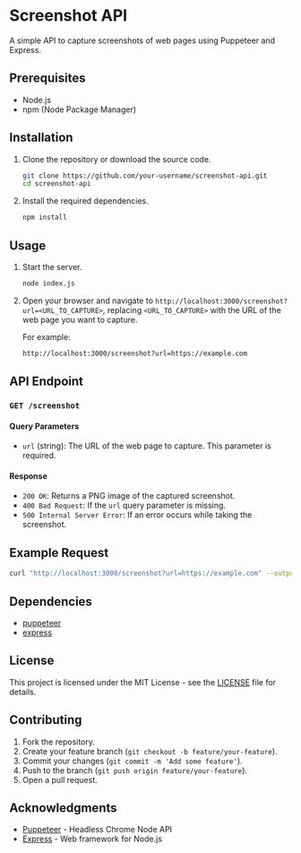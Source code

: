 # Screenshot API

A simple API to capture screenshots of web pages using Puppeteer and Express.

## Prerequisites

- Node.js
- npm (Node Package Manager)

## Installation

1. Clone the repository or download the source code.

   ```sh
   git clone https://github.com/your-username/screenshot-api.git
   cd screenshot-api
   ```

2. Install the required dependencies.

   ```sh
   npm install
   ```

## Usage

1. Start the server.

   ```sh
   node index.js
   ```

2. Open your browser and navigate to `http://localhost:3000/screenshot?url=<URL_TO_CAPTURE>`, replacing `<URL_TO_CAPTURE>` with the URL of the web page you want to capture.

   For example:

   ```sh
   http://localhost:3000/screenshot?url=https://example.com
   ```

## API Endpoint

### `GET /screenshot`

#### Query Parameters

- `url` (string): The URL of the web page to capture. This parameter is required.

#### Response

- `200 OK`: Returns a PNG image of the captured screenshot.
- `400 Bad Request`: If the `url` query parameter is missing.
- `500 Internal Server Error`: If an error occurs while taking the screenshot.

## Example Request

```sh
curl "http://localhost:3000/screenshot?url=https://example.com" --output screenshot.png
```

## Dependencies

- [puppeteer](https://www.npmjs.com/package/puppeteer)
- [express](https://www.npmjs.com/package/express)

## License

This project is licensed under the MIT License - see the [LICENSE](LICENSE) file for details.

## Contributing

1. Fork the repository.
2. Create your feature branch (`git checkout -b feature/your-feature`).
3. Commit your changes (`git commit -m 'Add some feature'`).
4. Push to the branch (`git push origin feature/your-feature`).
5. Open a pull request.

## Acknowledgments

- [Puppeteer](https://github.com/puppeteer/puppeteer) - Headless Chrome Node API
- [Express](https://expressjs.com/) - Web framework for Node.js

